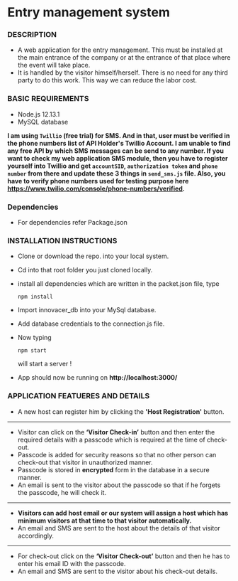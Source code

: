# Entry management system

### DESCRIPTION

 -    A web application for the entry management. This must be installed at the main entrance of the company or at the entrance       of that place where the event will take place. 
 -    It is handled by the visitor himself/herself. There is no need for any third party to do this work. This way we can      reduce the labor cost.


### BASIC REQUIREMENTS

 - Node.js 12.13.1
 - MySQL database
 
**I am using `Twillio` (free trial) for SMS. And in that, user must be verified in the phone numbers list of API Holder's Twillio Account. I am unable to find any free API by which SMS messages can be send to any number. If you want to check my web application SMS module, then you have to register yourself into Twillio and get `accountSID`, `authorization token` and `phone number` from there and update these 3 things in `send_sms.js` file. Also, you have to verify phone numbers used for testing purpose here https://www.twilio.com/console/phone-numbers/verified.**



### Dependencies 
 - For dependencies refer Package.json


### INSTALLATION INSTRUCTIONS
-   Clone or download the repo. into your local system.
-   Cd into that root folder you just cloned locally.
-   install all dependencies which are written in the packet.json file, type
    ```
    npm install
    ```
-   Import innovacer_db into your MySql database.
-   Add database credentials to the connection.js file.
-   Now typing
    ```
    npm start
    ```
    will start a server !
    
-   App should now be running on **http://localhost:3000/**
         

### APPLICATION FEATUERES AND DETAILS

-   A new host can register him by clicking the **'Host Registration'** button.
---
-   Visitor can click on the **‘Visitor Check-in’** button and then enter the required details with a passcode which is required at the time of check-out. 
-   Passcode is added for security reasons so that no other person can check-out that visitor in unauthorized manner. 
-   Passcode is stored in **encrypted** form in the database in a secure manner. 
-   An email is sent to the visitor about the passcode so that if he forgets the passcode, he will check it.
---
-   **Visitors can add host email or our system will assign a host which has minimum visitors at that time to that visitor automatically.**
-   An email and SMS are sent to the host about the details of that visitor accordingly. 
---
-   For check-out click on the **‘Visitor Check-out’** button and then he has to enter his email ID with the passcode.
-   An email and SMS are sent to the visitor about his check-out details.
